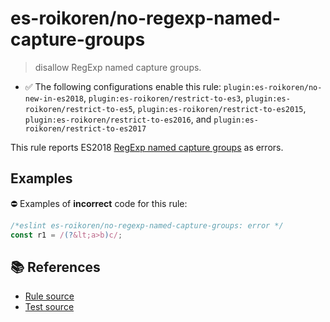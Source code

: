 # es-roikoren/no-regexp-named-capture-groups
> disallow RegExp named capture groups.

- ✅ The following configurations enable this rule: `plugin:es-roikoren/no-new-in-es2018`, `plugin:es-roikoren/restrict-to-es3`, `plugin:es-roikoren/restrict-to-es5`, `plugin:es-roikoren/restrict-to-es2015`, `plugin:es-roikoren/restrict-to-es2016`, and `plugin:es-roikoren/restrict-to-es2017`

This rule reports ES2018 [RegExp named capture groups](https://github.com/tc39/proposal-regexp-named-groups#readme) as errors.

## Examples

⛔ Examples of **incorrect** code for this rule:

```js
/*eslint es-roikoren/no-regexp-named-capture-groups: error */
const r1 = /(?&lt;a>b)c/;
```

## 📚 References

- [Rule source](https://github.com/roikoren755/eslint-plugin-es/blob/v0.0.2/src/rules/no-regexp-named-capture-groups.ts)
- [Test source](https://github.com/roikoren755/eslint-plugin-es/blob/v0.0.2/tests/src/rules/no-regexp-named-capture-groups.ts)
